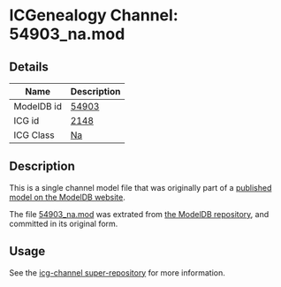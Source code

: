 # ICGenealogy Channel: 54903\_na.mod

## Details

Name | Description
---- | -----------
ModelDB id | [54903](http://senselab.med.yale.edu/ModelDB/ShowModel.cshtml?model=54903)
ICG id | [2148](http://icg.neurotheory.ox.ac.uk/channels/2/2148)
ICG Class | [Na](http://icg.neurotheory.ox.ac.uk/channels/2)

## Description

This is a single channel model file that was originally part of a [published model on the ModelDB website](http://senselab.med.yale.edu/mModelDB/ShowModel.cshtml?model=54903).

The file [54903\_na.mod](54903_na.mod) was extrated from [the ModelDB repository](http://senselab.med.yale.edu/ModelDB/ShowModel.cshtml?model=54903), and committed in its original form.

## Usage

See the [icg-channel super-repository](https://github.com/icgenealogy/icg-channels) for more information.